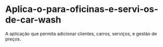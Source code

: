 # Aplica-o-para-oficinas-e-servi-os-de-car-wash
A aplicação que permita adicionar clientes, carros, serviços, e gestão de preços.
